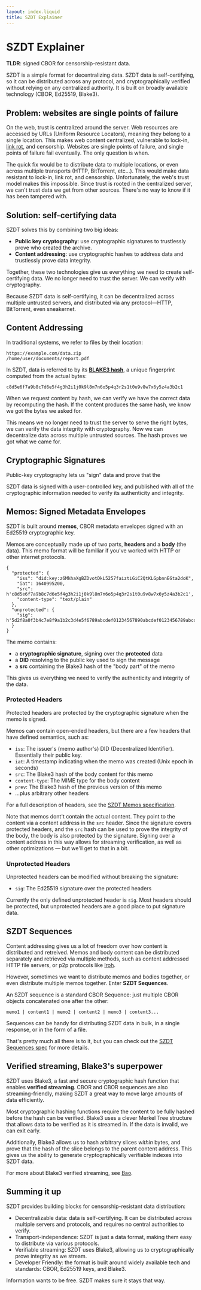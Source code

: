 ```yaml
---
layout: index.liquid
title: SZDT Explainer
---
```


# SZDT Explainer

**TLDR**: signed CBOR for censorship-resistant data.

SZDT is a simple format for decentralizing data. SZDT data is self-certifying, so it can be distributed across any protocol, and cryptographically verified without relying on any centralized authority. It is built on broadly available technology (CBOR, Ed25519, Blake3).

## Problem: websites are single points of failure

On the web, trust is centralized around the server. Web resources are accessed by URLs (Uniform Resource Locators), meaning they belong to a single location. This makes web content centralized, vulnerable to lock-in, [link rot](https://en.wikipedia.org/wiki/Link_rot), and censorship. Websites are single points of failure, and single points of failure fail eventually. The only question is when.

The quick fix would be to distribute data to multiple locations, or even across multiple transports (HTTP, BitTorrent, etc...). This would make data resistant to lock-in, link rot, and censorship. Unfortunately, the web's trust model makes this impossible. Since trust is rooted in the centralized server, we can't trust data we get from other sources. There's no way to know if it has been tampered with.

## Solution: self-certifying data

SZDT solves this by combining two big ideas:

- **Public key cryptography**: use cryptographic signatures to trustlessly prove who created the archive.
- **Content addressing**: use cryptographic hashes to address data and trustlessly prove data integrity.

Together, these two technologies give us everything we need to create self-certifying data. We no longer need to trust the server. We can verify with cryptography.

Because SZDT data is self-certifying, it can be decentralized across multiple untrusted servers, and distributed via any protocol—HTTP, BitTorrent, even sneakernet.

## Content Addressing

In traditional systems, we refer to files by their location:

```
https://example.com/data.zip
/home/user/documents/report.pdf
```

In SZDT, data is referred to by its **[BLAKE3 hash](https://en.wikipedia.org/wiki/BLAKE_(hash_function))**, a unique fingerprint computed from the actual bytes:

```
c8d5e6f7a9b8c7d6e5f4g3h2i1j0k9l8m7n6o5p4q3r2s1t0u9v8w7x6y5z4a3b2c1
```

When we request content by hash, we can verify we have the correct data by recomputing the hash. If the content produces the same hash, we know we got the bytes we asked for.

This means we no longer need to trust the server to serve the right bytes, we can verify the data integrity with cryptography. Now we can decentralize data across multiple untrusted sources. The hash proves we got what we came for.

## Cryptographic Signatures

Public-key cryptography lets us "sign" data and prove that the

SZDT data is signed with a user-controlled key, and published with all of the cryptographic information needed to verify its authenticity and integrity.

## Memos: Signed Metadata Envelopes

SZDT is built around **memos**, CBOR metadata envelopes signed with an Ed25519 cryptographic key.

Memos are conceptually made up of two parts, **headers** and a **body** (the data). This memo format will be familiar if you've worked with HTTP or other internet protocols.

```cbor
{
  "protected": {
    "iss": "did:key:z6MkhaXgBZDvotDkL5257faiztiGiC2QtKLGpbnnEGta2doK",
    "iat": 1640995200,
    "src": h'c8d5e6f7a9b8c7d6e5f4g3h2i1j0k9l8m7n6o5p4q3r2s1t0u9v8w7x6y5z4a3b2c1',
    "content-type": "text/plain"
  },
  "unprotected": {
    "sig": h'5d2f8a0f3b4c7e8f9a1b2c3d4e5f6789abcdef01234567890abcdef0123456789abcdef01234567890abcdef0123456789abcdef01234567890abcdef'
  }
}
```

The memo contains:

- a **cryptographic signature**, signing over the **protected** data
- a **DID** resolving to the public key used to sign the message
- a **src** containing the Blake3 hash of the "body part" of the memo

This gives us everything we need to verify the authenticity and integrity of the data.

### Protected Headers

Protected headers are protected by the cryptographic signature when the memo is signed.

Memos can contain open-ended headers, but there are a few headers that have defined semantics, such as:

- `iss`: The issuer's (memo author's) DID (Decentralized Identifier). Essentially their public key.
- `iat`: A timestamp indicating when the memo was created (Unix epoch in seconds)
- `src`: The Blake3 hash of the body content for this memo
- `content-type`: The MIME type for the body content
- `prev`: The Blake3 hash of the previous version of this memo
- ...plus arbitrary other headers

For a full description of headers, see the [SZDT Memos specification]({{site.url}}/specs/memos/).

Note that memos dont't contain the actual content. They point to the content via a content address in the `src` header. Since the signature covers protected headers, and the `src` hash can be used to prove the integrity of the body, the body is also protected by the signature. Signing over a content address in this way allows for streaming verification, as well as other optimizations — but we'll get to that in a bit.

### Unprotected Headers

Unprotected headers can be modified without breaking the signature:

- `sig`: The Ed25519 signature over the protected headers

Currently the only defined unprotected header is `sig`. Most headers should be protected, but unprotected headers are a good place to put signature data.

## SZDT Sequences

Content addressing gives us a lot of freedom over how content is distributed and retreived. Memos and body content can be distributed separately and retrieved via multiple methods, such as content addressed HTTP file servers, or p2p protocols like [Iroh](https://www.iroh.computer/).

However, sometimes we want to distribute memos and bodies together, or even distribute multiple memos together. Enter **SZDT Sequences**.

An SZDT sequence is a standard CBOR Sequence: just multiple CBOR objects concatenated one after the other:

```
memo1 | content1 | memo2 | content2 | memo3 | content3...
```

Sequences can be handy for distributing SZDT data in bulk, in a single response, or in the form of a file.

That's pretty much all there is to it, but you can check out the [SZDT Sequences spec]({{site.url}}/specs/sequences/) for more details.

## Verified streaming, Blake3's superpower

SZDT uses Blake3, a fast and secure cryptographic hash function that enables **verified streaming**. CBOR and CBOR sequences are also streaming-friendly, making SZDT a great way to move large amounts of data efficiently.

Most cryptographic hashing functions require the content to be fully hashed before the hash can be verified. Blake3 uses a clever Merkel Tree structure that allows data to be verified as it is streamed in. If the data is invalid, we can exit early.

Additionally, Blake3 allows us to hash arbitrary slices *within* bytes, and prove that the hash of the slice belongs to the parent content address. This gives us the ability to generate cryptographically verifiable indexes into SZDT data.

For more about Blake3 verified streaming, see [Bao](https://github.com/oconnor663/bao).

## Summing it up

SZDT provides building blocks for censorship-resistant data distribution:

- Decentralizable data: data is self-certifying. It can be distributed across multiple servers and protocols, and requires no central authorities to verify.
- Transport-independence: SZDT is just a data format, making them easy to distribute via various protocols.
- Verifiable streaming: SZDT uses Blake3, allowing us to cryptographically prove integrity as we stream.
- Developer Friendly: the format is built around widely available tech and standards: CBOR, Ed25519 keys, and Blake3.

Information wants to be free. SZDT makes sure it stays that way.
